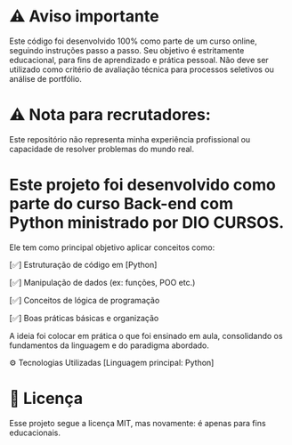 # ⚠️ Aviso importante
Este código foi desenvolvido 100% como parte de um curso online, seguindo instruções passo a passo.
Seu objetivo é estritamente educacional, para fins de aprendizado e prática pessoal.
Não deve ser utilizado como critério de avaliação técnica para processos seletivos ou análise de portfólio.

# ⚠️ Nota para recrutadores:
Este repositório não representa minha experiência profissional ou capacidade de resolver problemas do mundo real.


# Este projeto foi desenvolvido como parte do curso Back-end com Python ministrado por DIO CURSOS.
Ele tem como principal objetivo aplicar conceitos como:

[✅] Estruturação de código em [Python]

[✅] Manipulação de dados (ex: funções, POO etc.)

[✅] Conceitos de lógica de programação

[✅] Boas práticas básicas e organização

A ideia foi colocar em prática o que foi ensinado em aula, consolidando os fundamentos da linguagem e do paradigma abordado.

⚙️ Tecnologias Utilizadas
[Linguagem principal: Python]

# 📄 Licença
Esse projeto segue a licença MIT, mas novamente: é apenas para fins educacionais.

